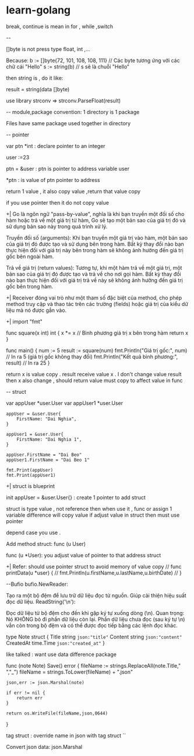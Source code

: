 # learn-golang

break, continue is mean in for , while ,switch

--

[]byte is not press type float, int ,...

Because:
b := []byte{72, 101, 108, 108, 111} // Các byte tương ứng với các chữ cái "Hello"
s := string(b) // s sẽ là chuỗi "Hello"

then string is , do it like:

result = string(data []byte)

use library strconv => strconv.ParseFloat(result)

-- module,package
convention: 1 directory is 1 package

Files have same package used together in directory

-- pointer

var ptn \*int : declare pointer to an integer

user :=23

ptn = &user : ptn is pointer to address variable user

\*ptn : is value of ptn pointer to address

return 1 value , it also copy value ,return that value copy

if you use pointer then it do not copy value

+| Go là ngôn ngữ "pass-by-value", nghĩa là khi bạn truyền một đối số cho hàm hoặc trả về một giá trị từ hàm, Go sẽ tạo một bản sao của giá trị đó và sử dụng bản sao này trong quá trình xử lý.

Truyền đối số (arguments): Khi bạn truyền một giá trị vào hàm, một bản sao của giá trị đó được tạo và sử dụng bên trong hàm. Bất kỳ thay đổi nào bạn thực hiện đối với giá trị này bên trong hàm sẽ không ảnh hưởng đến giá trị gốc bên ngoài hàm.

Trả về giá trị (return values): Tương tự, khi một hàm trả về một giá trị, một bản sao của giá trị đó được tạo và trả về cho nơi gọi hàm. Bất kỳ thay đổi nào bạn thực hiện đối với giá trị trả về này sẽ không ảnh hưởng đến giá trị gốc bên trong hàm.

+| Receiver đóng vai trò như một tham số đặc biệt của method, cho phép method truy cập và thao tác trên các trường (fields) hoặc giá trị của kiểu dữ liệu mà nó được gắn vào.

+| import "fmt"

func square(x int) int {
    x *= x        // Bình phương giá trị x bên trong hàm
    return x
}

func main() {
    num := 5
    result := square(num)
    fmt.Println("Giá trị gốc:", num)   // In ra 5 (giá trị gốc không thay đổi)
    fmt.Println("Kết quả bình phương:", result) // In ra 25
}


return x is value copy . result receive value x . I don't change value result then x also change , should return value must copy to affect value in func

-- struct

var appUser *user.User
var appUser1 *user.User

    appUser = &user.User{
    	FirstName: "Dai Nghia",
    }

    appUser1 = &user.User{
    	FirstName: "Dai Nghia 1",
    }

    appUser.FirstName = "Dai Beo"
    appUser1.FirstName = "Dai Beo 1"

    fmt.Print(appUser)
    fmt.Print(appUser1)

+| struct is blueprint

init appUser = &user.User{} : create 1 pointer to add struct

struct is type value , not reference
then when use it , func or assign 1 variable difference will copy value
if adjust value in struct then must use pointer

depend case you use .

Add method struct: func (u User)

func (u \*User): you adjust value of pointer to that address struct

+| Refer: should use pointer struct to avoid memory of value copy
// func printData(u \*user) {
// fmt.Println(u.firstName,u.lastName,u.birthDate)
// }


--Bufio
bufio.NewReader:

Tạo ra một bộ đệm để lưu trữ dữ liệu đọc từ nguồn.
Giúp cải thiện hiệu suất đọc dữ liệu.
ReadString('\n'):

Đọc dữ liệu từ bộ đệm cho đến khi gặp ký tự xuống dòng (\n).
Quan trọng: Nó KHÔNG bỏ đi phần dữ liệu còn lại. Phần dữ liệu chưa đọc (sau ký tự \n) vẫn còn trong bộ đệm và có thể được đọc tiếp bằng các lệnh đọc khác.


type Note struct {
	Title   string `json:"title"`
	Content string `json:"content"`
	CreatedAt time.Time `json:"created_at"`
}

like talked : want use data difference package

func (note Note) Save() error {
	fileName := strings.ReplaceAll(note.Title," ","_") 
	fileName = strings.ToLower(fileName)  + ".json"

	json,err := json.Marshal(note)

	if err != nil {
		return err
	}

	return os.WriteFile(fileName,json,0644)
}

tag struct : override name in json with tag struct ``

Convert json data: json.Marshal
